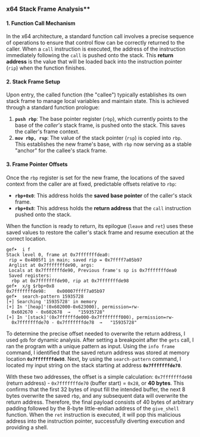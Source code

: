 
###  x64 Stack Frame Analysis**

#### **1. Function Call Mechanism**

In the x64 architecture, a standard function call involves a precise sequence of operations to ensure that control flow can be correctly returned to the caller. When a `call` instruction is executed, the address of the instruction immediately following the `call` is pushed onto the stack. This **return address** is the value that will be loaded back into the instruction pointer (`rip`) when the function finishes.

#### **2. Stack Frame Setup**

Upon entry, the called function (the "callee") typically establishes its own stack frame to manage local variables and maintain state. This is achieved through a standard function prologue:

1.  **`push rbp`**: The base pointer register (`rbp`), which currently points to the base of the *caller's* stack frame, is pushed onto the stack. This saves the caller's frame context.
2.  **`mov rbp, rsp`**: The value of the stack pointer (`rsp`) is copied into `rbp`. This establishes the new frame's base, with `rbp` now serving as a stable "anchor" for the callee's stack frame.

#### **3. Frame Pointer Offsets**

Once the `rbp` register is set for the new frame, the locations of the saved context from the caller are at fixed, predictable offsets relative to `rbp`:
-   **`rbp+0x0`**: This address holds the **saved base pointer** of the caller's stack frame.
-   **`rbp+0x8`**: This address holds the **return address** that the `call` instruction pushed onto the stack.

When the function is ready to return, its epilogue (`leave` and `ret`) uses these saved values to restore the caller's stack frame and resume execution at the correct location.

```Breakpoint 1, 0x00000000004005f1 in main ()
gef➤  i f
Stack level 0, frame at 0x7fffffffdea0:
 rip = 0x4005f1 in main; saved rip = 0x7ffff7a05b97
 Arglist at 0x7fffffffde90, args:
 Locals at 0x7fffffffde90, Previous frame's sp is 0x7fffffffdea0
 Saved registers:
  rbp at 0x7fffffffde90, rip at 0x7fffffffde98
gef➤  x/g $rbp+0x8
0x7fffffffde98:    0x00007ffff7a05b97
gef➤  search-pattern 15935728
[+] Searching '15935728' in memory
[+] In '[heap]'(0x602000-0x623000), permission=rw-
  0x602670 - 0x602678  →   "15935728"
[+] In '[stack]'(0x7ffffffde000-0x7ffffffff000), permission=rw-
  0x7fffffffde70 - 0x7fffffffde78  →   "15935728"
```
To determine the precise offset needed to overwrite the return address, I used `gdb` for dynamic analysis. After setting a breakpoint after the `gets` call, I ran the program with a unique pattern as input. Using the `info frame` command, I identified that the saved return address was stored at memory location **`0x7fffffffde98`**. Next, by using the `search-pattern` command, I located my input string on the stack starting at address **`0x7fffffffde70`**.

With these two addresses, the offset is a simple calculation: `0x7fffffffde98` (return address) - `0x7fffffffde70` (buffer start) = `0x28`, or **40 bytes**. This confirms that the first 32 bytes of input fill the intended buffer, the next 8 bytes overwrite the saved `rbp`, and any subsequent data will overwrite the return address. Therefore, the final payload consists of 40 bytes of arbitrary padding followed by the 8-byte little-endian address of the `give_shell` function. When the `ret` instruction is executed, it will pop this malicious address into the instruction pointer, successfully diverting execution and providing a shell.
